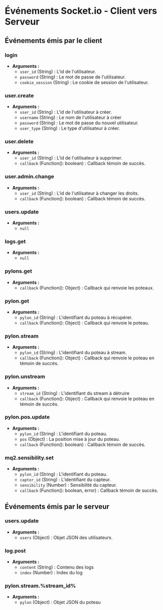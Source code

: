# Événements Socket.io - Client vers Serveur

## Événements émis par le client

### login
- **Arguments :** 
  - `user_id` (String) : L'id de l'utilisateur.
  - `password` (String) : Le mot de passe de l'utilisateur.
  - `cookie_session` (String) : Le cookie de session de l'utilisateur.

### user.create
- **Arguments :** 
  - `user_id` (String) : L'id de l'utilisateur à créer.
  - `username` (String) : Le nom de l'utilisateur à créer
  - `password` (String) : Le mot de passe du nouvel utilisateur.
  - `user_type` (String) : Le type d'utilisateur à créer.

### user.delete
- **Arguments :** 
  - `user_id` (String) : L'id de l'utilisateur à supprimer.
  - `callback` (Function(): boolean) : Callback témoin de succès.

### user.admin.change
- **Arguments :** 
  - `user_id` (String) : L'id de l'utilisateur à changer les droits.
  - `callback` (Function(): boolean) : Callback témoin de succès.

### users.update
- **Arguments :**
  - `null`

### logs.get
- **Arguments :**
  - `null`

### pylons.get
- **Arguments :**
  - `callback` (Function(): Object) : Callback qui renvoie les poteaux.


### pylon.get
- **Arguments :**
  - `pylon_id` (String) : L'identifiant du poteau à récupérer.
  - `callback` (Function(): Object) : Callback qui renvoie le poteau.

### pylon.stream
- **Arguments :**
  - `pylon_id` (String) : L'identifiant du poteau à stream.
  - `callback` (Function(): Object) : Callback qui renvoie le poteau en témoin de succès.

### pylon.unstream
- **Arguments :**
  - `stream_id` (String) : L'identifiant du stream à détruire
  - `callback` (Function(): Object) : Callback qui renvoie le poteau en témoin de succès.

### pylon.pos.update
- **Arguments :** 
  - `pylon_id` (String) : L'identifiant du poteau.
  - `pos` (Object) : La position mise à jour du poteau.
  - `callback` (Function(): boolean) : Callback témoin de succès.

### mq2.sensibility.set
- **Arguments :**
  - `pylon_id` (String) : L'identifiant du poteau.
  - `captor_id` (String) : L'identifiant du capteur.
  - `sensibility` (Number) : Sensibilité du capteur.
  - `callback` (Function(): boolean, error) : Callback témoin de succès.



## Événements émis par le serveur

### users.update
- **Arguments :**
  - `users` (Object) : Objet JSON des utilisateurs.

### log.post
- **Arguments :**
  - `content` (String) : Contenu des logs
  - `index` (Number) : Index du log

### pylon.stream.%stream_id%
- **Arguments :**
  - `pylon` (Object) : Objet JSON du poteau